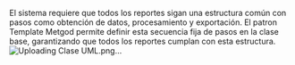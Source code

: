 El sistema requiere que todos los reportes sigan una estructura común con pasos como obtención de datos, procesamiento y exportación. El patron Template Metgod permite definir esta secuencia fija de pasos en la clase base, 
garantizando que todos los reportes cumplan con esta estructura.
![Uploading Clase UML.png…]()
